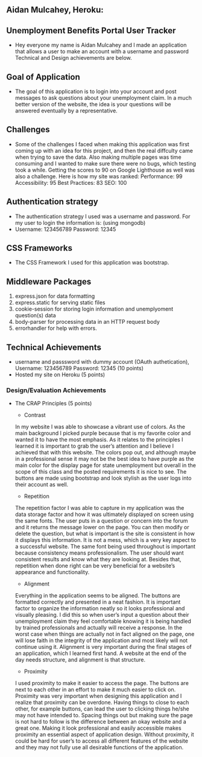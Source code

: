 ## Aidan Mulcahey, Heroku: 

## Unemployment Benefits Portal User Tracker 
- Hey everyone my name is Aidan Mulcahey and I made an application that allows a user to make an account with a username and password Technical and Design achievements are below. 

## Goal of Application 
- The goal of this application is to login into your account and post messages to ask questions about your unemployment claim. In a much better version of the website, the idea is your questions will be answered eventually by a representative. 

## Challenges
- Some of the challenges I faced when making this application was first coming up with an idea for this project, and then the real diffculty came when trying to save the data. Also making multiple pages was time consuming and I wanted to make sure there were no bugs, which testing took a while. Getting the scores to 90 on Google Lighthouse as well was also a challenge. Here is how my site was ranked: 
    Performance: 99
    Accessibility: 95
    Best Practices: 83
    SEO: 100

## Authentication strategy 
- The authentication strategy I used was a username and password. For my user to login the information is: (using mongodb)
- Username: 123456789 Password: 12345

## CSS Frameworks 
- The CSS Framework I used for this application was bootstrap. 

## Middleware Packages 
1. express.json for data formatting 
2. express.static for serving static files 
3. cookie-session for storing login information and unemplyoment question(s) data
4. body-parser for processing data in an HTTP request body 
5. errorhandler for help with errors. 

## Technical Achievements 
- username and passsword with dummy account (OAuth authetication), Username: 123456789 Password: 12345 (10 points)
- Hosted my site on Heroku (5 points)

### Design/Evaluation Achievements 
- The CRAP Principles (5 points)
    - Contrast 

	In my website I was able to showcase a vibrant use of colors. As the main background I picked purple because that is my favorite color and wanted it to have the most emphasis. As it relates to the principles I learned it is important to grab the user’s attention and I believe I achieved that with this website. The colors pop out, and although maybe in a professional sense it may not be the best idea to have purple as the main color for the display page for state unemployment but overall in the scope of this class and the posted requirements it is nice to see. The buttons are made using bootstrap and look stylish as the user logs into their account as well. 

    - Repetition 

	The repetition factor I was able to capture in my application was the data storage factor and how it was ultimately displayed on screen using the same fonts. The user puts in a question or concern into the forum and it returns the message lower on the page. You can then modify or delete the question, but what is important is the site is consistent in how it displays this information. It is not a mess, which is a very key aspect to a successful website. The same font being used throughout is important because consistency means professionalism. The user should want consistent results and know what they are looking at. Besides that, repetition when done right can be very beneficial for a website’s appearance and functionality. 

    - Alignment 
	
	Everything in the application seems to be aligned. The buttons are formatted correctly and presented in a neat fashion. It is important factor to organize the information neatly so it looks professional and visually pleasing. I did this so when user’s input a question about their unemployment claim they feel comfortable knowing it is being handled by trained professionals and actually will receive a response. In the worst case when things are actually not in fact aligned on the page, one will lose faith in the integrity of the application and most likely will not continue using it. Alignment is very important during the final stages of an application, which I learned first hand. A website at the end of the day needs structure, and alignment is that structure. 

    - Proximity 

	I used proximity to make it easier to access the page. The buttons are next to each other in an effort to make it much easier to click on. Proximity was very important when designing this application and I realize that proximity can be overdone. Having things to close to each other, for example buttons, can lead the user to clicking things he/she may not have intended to. Spacing things out but making sure the page is not hard to follow is the difference between an okay website and a great one. Making it look professional and easily accessible makes proximity an essential aspect of application design. Without proximity, it could be hard for user’s to access all different features of the website and they may not fully use all desirable functions of the application. 


